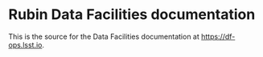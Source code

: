 # Rubin Data Facilities documentation

This is the source for the Data Facilities documentation at https://df-ops.lsst.io.
